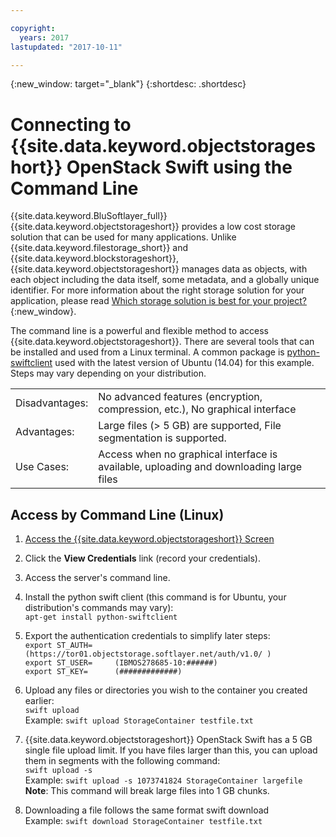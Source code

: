 ```yaml
---

copyright:
  years: 2017
lastupdated: "2017-10-11"

---
```

{:new_window: target="_blank"}
{:shortdesc: .shortdesc}

# Connecting to {{site.data.keyword.objectstorageshort}} OpenStack Swift using the Command Line

{{site.data.keyword.BluSoftlayer_full}} {{site.data.keyword.objectstorageshort}} provides a low cost storage solution that can be used for many applications. Unlike {{site.data.keyword.filestorage_short}} and {{site.data.keyword.blockstorageshort}}, {{site.data.keyword.objectstorageshort}} manages data as objects, with each object including the data itself, some metadata, and a globally unique identifier. For more information about the right storage solution for your application, please read [Which storage solution is best for your project?](http://blog.softlayer.com/2014/which-storage-solution-best-your-project){:new_window}. 

The command line is a powerful and flexible method to access {{site.data.keyword.objectstorageshort}}. There are several tools that can be installed and used from a Linux terminal. A common package is [python-swiftclient](https://pypi.python.org/pypi/python-swiftclient) used with the latest version of Ubuntu (14.04) for this example. Steps may vary depending on your distribution.
<table><tbody>
<tr><td>Disadvantages:	</td><td>No advanced features (encryption, compression, etc.), No graphical interface</td></tr>
<tr><td>Advantages:</td><td>Large files (> 5 GB) are supported, File segmentation is supported.</td></tr>
<tr><td>Use Cases:	</td><td>Access when no graphical interface is available, uploading and downloading large files</td></tr>
</tbody></table>

## Access by Command Line (Linux)

1. [Access the {{site.data.keyword.objectstorageshort}} Screen](access-object-storage-screen.html)
2. Click the **View Credentials** link (record your credentials).
3. Access the server's command line.
4. Install the python swift client (this command is for Ubuntu, your distribution's commands may vary):<br/>
   ``apt-get install python-swiftclient``
5. Export the authentication credentials to simplify later steps:<br/>
     ``export ST_AUTH=     (https://tor01.objectstorage.softlayer.net/auth/v1.0/ )`` <br/>
     ``export ST_USER=     (IBMOS278685-10:######)``  <br/>
     ``export ST_KEY=      (#############)``

6. Upload any files or directories you wish to the container you created earlier:<br/>
   ``swift upload ``<br/>
   Example: ``swift upload StorageContainer testfile.txt``
7. {{site.data.keyword.objectstorageshort}} OpenStack Swift has a 5 GB single file upload limit. If you have files larger than this, you can upload them in segments with the following command: <br/>
   ``swift upload -s `` <br/>
  Example: `swift upload -s 1073741824 StorageContainer largefile` <br/>
  **Note**: This command will break large files into 1 GB chunks.
8. Downloading a file follows the same format swift download <br/>
   Example: `swift download StorageContainer testfile.txt`
